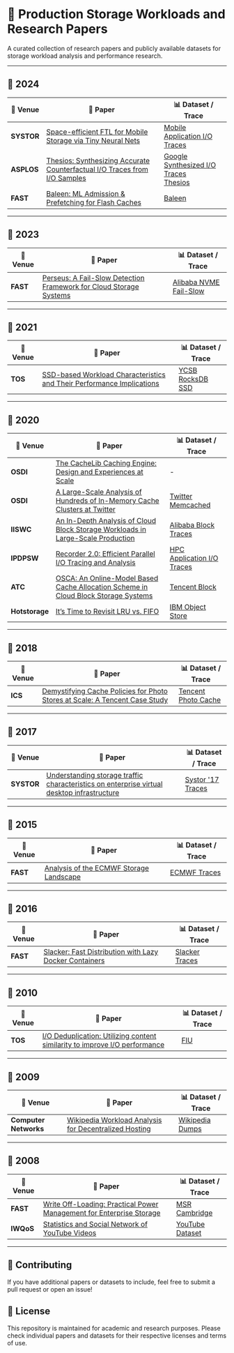 # 📂 Production Storage Workloads and Research Papers  

A curated collection of research papers and publicly available datasets for storage workload analysis and performance research.  

---

## 📅 2024  

| 📍 **Venue**  | 📄 **Paper** | 📊 **Dataset / Trace** |  
|-------------|---------------------------------------------------------------------------------------------------------------------------------|------------------------------------------------------------|  
| **SYSTOR**  | [Space-efficient FTL for Mobile Storage via Tiny Neural Nets](https://dl.acm.org/doi/pdf/10.1145/3688351.3689157)             | [Mobile Application I/O Traces](https://github.com/acsl-technion/MobileBlockIOTraces) |  
| **ASPLOS**  | [Thesios: Synthesizing Accurate Counterfactual I/O Traces from I/O Samples](https://dl.acm.org/doi/pdf/10.1145/3620666.3651337) | [Google Synthesized I/O Traces](https://github.com/google-research-datasets/thesios?tab=readme-ov-file) </br> [Thesios](http://iotta.snia.org/traces/parallel/36818) |
| **FAST** | [Baleen: ML Admission & Prefetching for Flash Caches](https://www.usenix.org/conference/fast24/presentation/wong) | [Baleen](https://ftp.pdl.cmu.edu/pub/datasets/Baleen24/) |


---

## 📅 2023  

| 📍 **Venue**  | 📄 **Paper** | 📊 **Dataset / Trace** |  
|-------------|--------------------------------------------------------------------------------------------------|------------------------------------------------------------|  
| **FAST**   | [Perseus: A Fail-Slow Detection Framework for Cloud Storage Systems](https://www.usenix.org/conference/fast23/presentation/lu) | [Alibaba NVME Fail-Slow](http://iotta.snia.org/traces/reliability/36782) |  


---

## 📅 2021  


| 📍 **Venue**  | 📄 **Paper** | 📊 **Dataset / Trace** |  
|-------------|--------------------------------------------------------------------------------------------------|------------------------------------------------------------|  
| **TOS**   | [SSD-based Workload Characteristics and Their Performance Implications](https://dl.acm.org/doi/10.1145/3423137) | [YCSB RocksDB SSD](https://iotta.snia.org/traces/block-io/28568) |  

---

## 📅 2020  

| 📍 **Venue**  | 📄 **Paper** | 📊 **Dataset / Trace** |  
|-------------|--------------------------------------------------------------------------------------------------|------------------------------------------------------------|  
| **OSDI**   | [The CacheLib Caching Engine: Design and Experiences at Scale](https://www.usenix.org/system/files/osdi20-berg.pdf) | - |  
| **OSDI**   | [A Large-Scale Analysis of Hundreds of In-Memory Cache Clusters at Twitter](https://www.usenix.org/system/files/osdi20-yang.pdf) | [Twitter](https://github.com/twitter/cache-trace/tree/master) </br> [Memcached](http://iotta.snia.org/traces/key-value/28652) |  
| **IISWC**  | [An In-Depth Analysis of Cloud Block Storage Workloads in Large-Scale Production](https://www.cse.wustl.edu/~roger/566S.s21/An%20In-Depth%20Analysis%20of%20Cloud%20Block%20Storage%20Workloads%20in%20Large-Scale%20Production.pdf) | [Alibaba Block Traces](https://github.com/alibaba/block-traces) |  
| **IPDPSW** | [Recorder 2.0: Efficient Parallel I/O Tracing and Analysis](https://ieeexplore.ieee.org/document/9150354) | [HPC Application I/O Traces](https://library.ucsd.edu/dc/object/bb95276921) |  
| **ATC**    | [OSCA: An Online-Model Based Cache Allocation Scheme in Cloud Block Storage Systems](https://www.usenix.org/conference/atc20/presentation/zhang-yu) | [Tencent Block](http://iotta.snia.org/traces/parallel/27917?n=100&page=1) |  
| **Hotstorage** | [It’s Time to Revisit LRU vs. FIFO](https://www.usenix.org/system/files/hotstorage20_paper_eytan.pdf) | [IBM Object Store](http://iotta.snia.org/traces/key-value/36305) |

---


## 📅 2018  

| 📍 **Venue**  | 📄 **Paper** | 📊 **Dataset / Trace** |  
|-------------|--------------------------------------------------------------------------------|--------------------------|  
| **ICS** | [Demystifying Cache Policies for Photo Stores at Scale: A Tencent Case Study](https://dl.acm.org/doi/10.1145/3205289.3205299) | [Tencent Photo Cache](https://iotta.snia.org/traces/parallel/27476) |  

---

## 📅 2017

| 📍 **Venue**  | 📄 **Paper** | 📊 **Dataset / Trace** |  
|-------------|--------------------------------------------------------------------------------|--------------------------|  
| **SYSTOR** | [Understanding storage traffic characteristics on enterprise virtual desktop infrastructure](https://dl.acm.org/doi/10.1145/3078468.3078479) | [Systor '17 Traces](https://iotta.snia.org/traces/block-io/4928) |  

---



## 📅 2015

| 📍 **Venue**  | 📄 **Paper** | 📊 **Dataset / Trace** |  
|-------------|--------------------------------------------------------------------------------|--------------------------|  
| **FAST** | [Analysis of the ECMWF Storage Landscape](https://www.usenix.org/system/files/conference/fast15/fast15-paper-grawinkel.pdf) | [ECMWF Traces](https://www.ecmwf.int/en/computing/our-facilities/data-handling-system/ecmwf-data-handling-log-traces) |  

---


## 📅 2016

| 📍 **Venue**  | 📄 **Paper** | 📊 **Dataset / Trace** |  
|-------------|--------------------------------------------------------------------------------|--------------------------|  
| **FAST** | [Slacker: Fast Distribution with Lazy Docker Containers](https://www.usenix.org/conference/fast16/technical-sessions/presentation/harter) | [Slacker Traces](https://iotta.snia.org/traces/block-io) |  

---


## 📅 2010  

| 📍 **Venue**  | 📄 **Paper** | 📊 **Dataset / Trace** |  
|-------------|--------------------------------------------------------------------------------|--------------------------|  
| **TOS** | [I/O Deduplication: Utilizing content similarity to improve I/O performance](https://dl.acm.org/doi/10.1145/1837915.1837921) | [FIU](https://iotta.snia.org/traces/block-io/390) |  

---

## 📅 2009  

| 📍 **Venue**  | 📄 **Paper** | 📊 **Dataset / Trace** |  
|-------------|--------------------------------------------------------------------------------|--------------------------|  
| **Computer Networks** | [Wikipedia Workload Analysis for Decentralized Hosting](https://www.cs.sfu.ca/~jcliu/Papers/YouTube-IWQoS2008.pdf) | [Wikipedia Dumps](https://dumps.wikimedia.org) |  

---

## 📅 2008  

| 📍 **Venue**  | 📄 **Paper** | 📊 **Dataset / Trace** |  
|-------------|--------------------------------------------------------------------------------------------------------------------|--------------------------------------|  
| **FAST** | [Write Off-Loading: Practical Power Management for Enterprise Storage](https://www.usenix.org/legacy/event/fast08/tech/full_papers/narayanan/narayanan.pdf) | [MSR Cambridge](https://iotta.snia.org/traces/block-io/388) |
| **IWQoS** | [Statistics and Social Network of YouTube Videos](https://www.cs.sfu.ca/~jcliu/Papers/YouTube-IWQoS2008.pdf) | [YouTube Dataset](http://netsg.cs.sfu.ca/youtubedata.html) |  

---

## 📌 Contributing  
If you have additional papers or datasets to include, feel free to submit a pull request or open an issue!  

## 📜 License  
This repository is maintained for academic and research purposes. Please check individual papers and datasets for their respective licenses and terms of use.  
